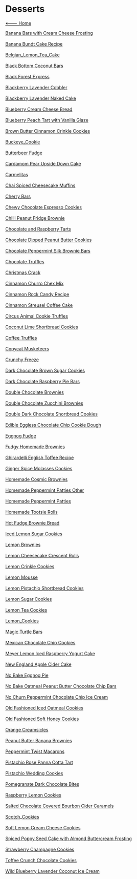 # Desserts

[<--- Home](../about.md)

[Banana Bars with Cream Cheese Frosting](./banana-bars-with-cream-cheese-frosting.md)<br><br>
[Banana Bundt Cake Recipe](./banana-bundt-cake-recipe.md)<br><br>
[Belgian_Lemon_Tea_Cake](./belgian_lemon_tea_cake.txt)<br><br>
[Black Bottom Coconut Bars](./black-bottom-coconut-bars.md)<br><br>
[Black Forest Express](./black-forest-express.md)<br><br>
[Blackberry Lavender Cobbler](./blackberry-lavender-cobbler.md)<br><br>
[Blackberry Lavender Naked Cake](./blackberry-lavender-naked-cake.md)<br><br>
[Blueberry Cream Cheese Bread](./blueberry-cream-cheese-bread.md)<br><br>
[Blueberry Peach Tart with Vanilla Glaze](./blueberry-peach-tart-with-vanilla-glaze.md)<br><br>
[Brown Butter Cinnamon Crinkle Cookies](./brown-butter-cinnamon-crinkle-cookies.md)<br><br>
[Buckeye_Cookie](./buckeye_cookie.txt)<br><br>
[Butterbeer Fudge](./butterbeer-fudge.md)<br><br>
[Cardamom Pear Upside Down Cake](./cardamom-pear-upside-down-cake.md)<br><br>
[Carmelitas](./carmelitas.md)<br><br>
[Chai Spiced Cheesecake Muffins](./chai-spiced-cheesecake-muffins.md)<br><br>
[Cherry Bars](./cherry-bars.md)<br><br>
[Chewy Chocolate Espresso Cookies](./chewy-chocolate-espresso-cookies.md)<br><br>
[Chilli Peanut Fridge Brownie](./chilli-peanut-fridge-brownie.md)<br><br>
[Chocolate and Raspberry Tarts](./chocolate-and-raspberry-tarts.md)<br><br>
[Chocolate Dipped Peanut Butter Cookies](./chocolate-dipped-peanut-butter-cookies.md)<br><br>
[Chocolate Peppermint Silk Brownie Bars](./chocolate-peppermint-silk-brownie-bars.md)<br><br>
[Chocolate Truffles](./chocolate-truffles.md)<br><br>
[Christmas Crack](./christmas-crack.md)<br><br>
[Cinnamon Churro Chex Mix](./cinnamon-churro-chex-mix.md)<br><br>
[Cinnamon Rock Candy Recipe](./cinnamon-rock-candy-recipe.md)<br><br>
[Cinnamon Streusel Coffee Cake](./cinnamon-streusel-coffee-cake.md)<br><br>
[Circus Animal Cookie Truffles](./circus-animal-cookie-truffles.md)<br><br>
[Coconut Lime Shortbread Cookies](./coconut-lime-shortbread-cookies.md)<br><br>
[Coffee Truffles](./coffee-truffles.md)<br><br>
[Copycat Musketeers](./copycat-3-musketeers.md)<br><br>
[Crunchy Freeze](./crunchy-freeze.md)<br><br>
[Dark Chocolate Brown Sugar Cookies](./dark-chocolate-brown-sugar-cookies.md)<br><br>
[Dark Chocolate Raspberry Pie Bars](./dark-chocolate-raspberry-pie-bars.md)<br><br>
[Double Chocolate Brownies](./double-chocolate-brownies.md)<br><br>
[Double Chocolate Zucchini Brownies](./double-chocolate-zucchini-brownies.md)<br><br>
[Double Dark Chocolate Shortbread Cookies](./double-dark-chocolate-shortbread-cookies.md)<br><br>
[Edible Eggless Chocolate Chip Cookie Dough](./edible-eggless-chocolate-chip-cookie-dough.md)<br><br>
[Eggnog Fudge](./eggnog-fudge.md)<br><br>
[Fudgy Homemade Brownies](./fudgy-homemade-brownies.md)<br><br>
[Ghirardelli English Toffee Recipe](./ghirardelli-english-toffee-recipe.md)<br><br>
[Ginger Spice Molasses Cookies](./ginger-spice-molasses-cookies.md)<br><br>
[Homemade Cosmic Brownies](./homemade-cosmic-brownies.md)<br><br>
[Homemade Peppermint Patties Other](./homemade-peppermint-patties-other.md)<br><br>
[Homemade Peppermint Patties](./homemade-peppermint-patties.md)<br><br>
[Homemade Tootsie Rolls](./homemade-tootsie-rolls.md)<br><br>
[Hot Fudge Brownie Bread](./hot-fudge-brownie-bread.md)<br><br>
[Iced Lemon Sugar Cookies](./iced-lemon-sugar-cookies.md)<br><br>
[Lemon Brownies](./lemon-brownies.md)<br><br>
[Lemon Cheesecake Crescent Rolls](./lemon-cheesecake-crescent-rolls.md)<br><br>
[Lemon Crinkle Cookies](./lemon-crinkle-cookies.md)<br><br>
[Lemon Mousse](./lemon-mousse.md)<br><br>
[Lemon Pistachio Shortbread Cookies](./lemon-pistachio-shortbread-cookies.md)<br><br>
[Lemon Sugar Cookies](./lemon-sugar-cookies.md)<br><br>
[Lemon Tea Cookies](./lemon-tea-cookies.md)<br><br>
[Lemon_Cookies](./lemon_cookies.txt)<br><br>
[Magic Turtle Bars](./magic-turtle-bars.md)<br><br>
[Mexican Chocolate Chip Cookies](./mexican-chocolate-chip-cookies.md)<br><br>
[Meyer Lemon Iced Raspberry Yogurt Cake](./meyer-lemon-iced-raspberry-yogurt-cake.md)<br><br>
[New England Apple Cider Cake](./new-england-apple-cider-cake.md)<br><br>
[No Bake Eggnog Pie](./no-bake-eggnog-pie.md)<br><br>
[No Bake Oatmeal Peanut Butter Chocolate Chip Bars](./no-bake-oatmeal-peanut-butter-chocolate-chip-bars.md)<br><br>
[No Churn Peppermint Chocolate Chip Ice Cream](./no-churn-peppermint-chocolate-chip-ice-cream.md)<br><br>
[Old Fashioned Iced Oatmeal Cookies](./old-fashioned-iced-oatmeal-cookies.md)<br><br>
[Old Fashioned Soft Honey Cookies](./old-fashioned-soft-honey-cookies.md)<br><br>
[Orange Creamsicles](./orange-creamsicles.md)<br><br>
[Peanut Butter Banana Brownies](./peanut-butter-banana-brownies.md)<br><br>
[Peppermint Twist Macarons](./peppermint-twist-macarons.md)<br><br>
[Pistachio Rose Panna Cotta Tart](./pistachio-rose-panna-cotta-tart.md)<br><br>
[Pistachio Wedding Cookies](./pistachio-wedding-cookies.md)<br><br>
[Pomegranate Dark Chocolate Bites](./pomegranate-dark-chocolate-bites.md)<br><br>
[Raspberry Lemon Cookies](./raspberry-lemon-cookies.md)<br><br>
[Salted Chocolate Covered Bourbon Cider Caramels](./salted-chocolate-covered-bourbon-cider-caramels.md)<br><br>
[Scotch_Cookies](./scotch_cookies.txt)<br><br>
[Soft Lemon Cream Cheese Cookies](./soft-lemon-cream-cheese-cookies.md)<br><br>
[Spiced Poppy Seed Cake with Almond Buttercream Frosting](./spiced-poppy-seed-cake-with-almond-buttercream-frosting.md)<br><br>
[Strawberry Champagne Cookies](./strawberry-champagne-cookies.md)<br><br>
[Toffee Crunch Chocolate Cookies](./toffee-crunch-chocolate-cookies.md)<br><br>
[Wild Blueberry Lavender Coconut Ice Cream](./wild-blueberry-lavender-coconut-ice-cream.md)<br><br>
